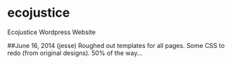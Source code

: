 ecojustice
==========

Ecojustice Wordpress Website

##June 16, 2014 (jesse)
Roughed out templates for all pages.  Some CSS to redo (from original designs).
50% of the way...
